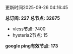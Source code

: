 更新时间2025-09-26 04:16:45

**总订阅: 227**
**总节点: 32675**
- vless节点: 7400
- hysteria2节点: 15

**google ping有效节点: 173**
